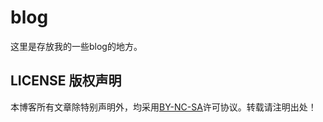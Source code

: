 # blog

这里是存放我的一些blog的地方。

## LICENSE 版权声明

本博客所有文章除特别声明外，均采用[BY-NC-SA](https://creativecommons.org/licenses/by-nc-sa/4.0/)许可协议。转载请注明出处！
